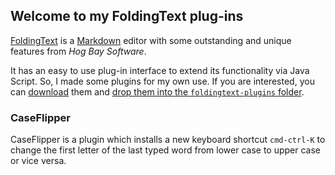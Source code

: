 ## Welcome to my FoldingText plug-ins

[FoldingText] is a [Markdown] editor with some outstanding and unique features
from _Hog Bay Software_.

It has an easy to use plug-in interface to extend its functionality via Java Script.
So, I made some plugins for my own use. If you are interested, you can [download]
them and [drop them into the `foldingtext-plugins` folder][install].

### CaseFlipper

CaseFlipper is a plugin which installs a new keyboard shortcut `cmd-ctrl-K`
to change the first letter of the last typed word from lower case to
upper case or vice versa.


[FoldingText]: http://www.foldingtext.com
[Markdown]: https://de.wikipedia.org/wiki/Markdown
[download]: https://github.com/roland-schmitz/foldingtext-plugins/archive/master.zip
[install]: http://support.hogbaysoftware.com/t/how-to-install-a-plugin/74
